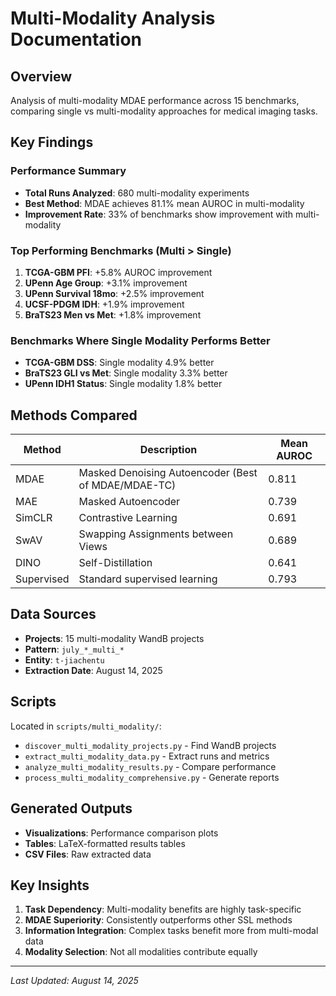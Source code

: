 # Multi-Modality Analysis Documentation

## Overview

Analysis of multi-modality MDAE performance across 15 benchmarks, comparing single vs multi-modality approaches for medical imaging tasks.

## Key Findings

### Performance Summary
- **Total Runs Analyzed**: 680 multi-modality experiments
- **Best Method**: MDAE achieves 81.1% mean AUROC in multi-modality
- **Improvement Rate**: 33% of benchmarks show improvement with multi-modality

### Top Performing Benchmarks (Multi > Single)
1. **TCGA-GBM PFI**: +5.8% AUROC improvement
2. **UPenn Age Group**: +3.1% improvement  
3. **UPenn Survival 18mo**: +2.5% improvement
4. **UCSF-PDGM IDH**: +1.9% improvement
5. **BraTS23 Men vs Met**: +1.8% improvement

### Benchmarks Where Single Modality Performs Better
- **TCGA-GBM DSS**: Single modality 4.9% better
- **BraTS23 GLI vs Met**: Single modality 3.3% better
- **UPenn IDH1 Status**: Single modality 1.8% better

## Methods Compared

| Method | Description | Mean AUROC |
|--------|-------------|------------|
| MDAE | Masked Denoising Autoencoder (Best of MDAE/MDAE-TC) | 0.811 |
| MAE | Masked Autoencoder | 0.739 |
| SimCLR | Contrastive Learning | 0.691 |
| SwAV | Swapping Assignments between Views | 0.689 |
| DINO | Self-Distillation | 0.641 |
| Supervised | Standard supervised learning | 0.793 |

## Data Sources

- **Projects**: 15 multi-modality WandB projects
- **Pattern**: `july_*_multi_*`
- **Entity**: `t-jiachentu`
- **Extraction Date**: August 14, 2025

## Scripts

Located in `scripts/multi_modality/`:
- `discover_multi_modality_projects.py` - Find WandB projects
- `extract_multi_modality_data.py` - Extract runs and metrics
- `analyze_multi_modality_results.py` - Compare performance
- `process_multi_modality_comprehensive.py` - Generate reports

## Generated Outputs

- **Visualizations**: Performance comparison plots
- **Tables**: LaTeX-formatted results tables
- **CSV Files**: Raw extracted data

## Key Insights

1. **Task Dependency**: Multi-modality benefits are highly task-specific
2. **MDAE Superiority**: Consistently outperforms other SSL methods
3. **Information Integration**: Complex tasks benefit more from multi-modal data
4. **Modality Selection**: Not all modalities contribute equally

---

*Last Updated: August 14, 2025*